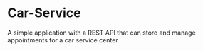 # Car-Service
A simple application with a REST API that can store and manage appointments for a car service center
